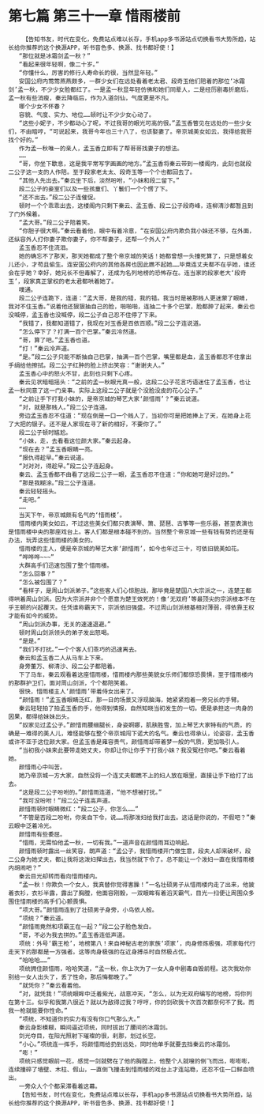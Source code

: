 # 第七篇 第三十一章 惜雨楼前
        【告知书友，时代在变化，免费站点难以长存，手机app多书源站点切换看书大势所趋，站长给你推荐的这个换源APP，听书音色多、换源、找书都好使！】
       “那位就是冰霜剑孟一秋？”
       “看起来很年轻啊，像二十岁。”
       “你懂什么，厉害的修行人寿命长的很，当然显年轻。”
       安国公府内莺莺燕燕颇多，一群少女们在远处看着老太君、段奇玉他们陪着的那位‘冰霜剑’孟一秋，不少少女脸都红了。一是孟一秋显年轻仿佛和她们同辈人，二是经历剧毒折磨后，孟一秋有些消瘦，秦云降临后，作为入道剑仙，气度更是不凡。
       哪个少女不怀春？
       容貌、气度、实力、地位……顿时让不少少女心动了。
       “这些小妮子，不少都动心了呢，不过我哥的眼光可高的很。”孟玉香瞥见在远处的一些少女们，不由暗哼，“可说起来，我哥今年也三十八了，也该娶妻了。帝京城美女如云，我得给我哥找个好的。”
       作为孟一秋唯一的亲人，孟玉香立即有了帮哥哥找妻子的想法。
       ……
       “哥，你坐下歇息，这是我平常写字画画的地方。”孟玉香将秦云带到一楼阁内，此刻也就段二公子这一支的人作陪。至于段家老太太、段奇玉等一个个也都回去了。
       “其他人先出去。”秦云坐下后，淡然吩咐，“小妹和段二留下。”
       段二公子的妾室们以及一些孩童们、丫鬟们一个个愣了下。
       “还不出去。”段二公子连催促。
       顿时一个个乖乖出去，这楼阁内只剩下秦云、孟玉香、段二公子段奇峰，连柳清沙都暂且到了门外候着。
       “孟大哥。”段二公子陪着笑。
       “你胆子很大啊。”秦云看着他，眼中有着冷意，“在安国公府内欺负我小妹还不够，在外面，还纵容外人打你妻子欺你妻子，你不帮妻子，还帮一个外人？”
       孟玉香忍不住流泪。
       她的确忘不了那天，那天她都成了整个帝京城的笑话！她都曾想一头撞死算了，只是想着女儿还小，才苟且偷生。连安国公府内的其他各房也因此瞧不起她……毕竟连丈夫都不在乎她，谁还会在乎她？幸好，她兄长不但毒解了，还成为名列地榜的恐怖存在。连当家的段家老大‘段奇玉’，段家真正掌权的老太君都哄着她了。
       噗通。
       段二公子连跪下，连道：“孟大哥，是我的错，我的错。我当时是被那贱人更迷蒙了眼睛，我对不住玉香。”说着他还狠狠抽自己的脸，啪啪啪，连抽二十多个巴掌，脸都肿了起来，秦云也没喊停，孟玉香也没喊停，段二公子自己忍不住停了下来。
       “我错了，我都知道错了，我现在对玉香是百依百顺。”段二公子连说道。
       “怎么停下了？打满一百个巴掌。”秦云冷然道。
       “哥，算了吧。”孟玉香也道。
       “打！”秦云冷声道。
       “是。”段二公子只能不断抽自己巴掌，抽满一百个巴掌，嘴里都是血，孟玉香都忍不住拿出手绢给他擦拭。段二公子红肿的脸上挤出笑容：“谢谢夫人。”
       孟玉香心中的怒火不甘，此刻也只剩下心疼。
       秦云见状暗暗摇头：“之前的孟一秋眼光真一般，这段二公子花言巧语迷住了孟玉香，也让孟一秋同意了这一门亲事。实际上这段二公子就是个没脸没皮的花心公子。”
       “之前让手下打我小妹的，是帝京城的琴艺大家‘颜惜雨’？”秦云说道。
       “对，就是那贱人。”段二公子连道。
       旁边孟玉香忍不住道：“现在倒是一口一个贱人了，当初你可是把她捧上了天，在她身上花了大把的银子。还不是人家现在寻了新的相好，不要你了。”
       段二公子顿时尴尬。
       “小妹，走，去看看这位颜大家。”秦云起身。
       “现在去？”孟玉香眼睛一亮。
       “报仇得趁早。”秦云说道。
       “对对对，得趁早。”段二公子连起身。
       秦云、孟玉香都不由看了这段二公子一眼，孟玉香忍不住道：“你和她可是好过的。”
       “那是我糊涂。”段二公子连道。
       秦云轻轻摇头。
       “走吧。”
       ……
       当天下午，帝京城颇有名气的‘惜雨楼’。
       惜雨楼内美女如云，不过这些美女们都只表演琴、箫、琵琶、古筝等一些乐器，甚至表演也是惜雨楼中央的那座戏台上。客人们都是根本碰不到的。当然整个帝京城一些有钱有势的还是有办法，玩弄这些惜雨楼的美女的。
       惜雨楼的主人，便是帝京城的琴艺大家‘颜惜雨’，如今也年过三十，可依旧貌美如花。
       “哗哗哗~~~”
       大群高手们迅速包围了整个惜雨楼。
       “怎么回事？”
       “怎么被包围了？”
       “看样子，是周山剑派弟子。”这些客人们心惊胆战，那毕竟是楚国八大宗派之一，连楚王都得哄着周山剑派。因为大宗派并非个个愿意为楚王效死的！像‘无双府’等最顶尖的宗派根本不在乎王朝的兴起覆灭。任凭谁称霸天下，宗派依旧强盛。不过周山剑派根基相对薄弱，得依靠王权才能有如今的威势。
       “周山剑派办事，无关的速速退避。”
       顿时周山剑派领头的弟子发出怒喝。
       “是是。”
       “我们不打扰。”一个个客人们乖巧的迅速离去。
       秦云和孟玉香二人从马车上下来。
       身旁董万、柳清沙、段二公子都陪着。
       下了马车，秦云观看着这座惜雨楼，惜雨楼内那些美貌女乐师们都惊恐畏惧，至于惜雨楼内的那群护卫们，面对周山剑派，个个都陪笑着。
       很快，惜雨楼主人‘颜惜雨’带着侍女出来了。
       “颜惜雨！”孟玉香眼睛泛红，那一日的场景又浮现脑海，她紧紧抱着一旁兄长的手臂。
       秦云轻轻拍了拍孟玉香的手，他得到情报，自然知晓当初发生的一切。便是承担这一肉身的因果，都得给妹妹出头。
       “奴家见过孟公子。”颜惜雨腰细腿长，身姿婀娜，肌肤胜雪，加上琴艺大家特有的气质，的确是一难得的美人儿，难怪能够在整个帝京城闯下诺大的名气。秦云也得承认，论姿容，孟玉香或许不亚于这位颜大家。但孟玉香是雍容贵气，颜惜雨却带着梦一般的气质，更加吸引人。
       “当初我小妹来此要带走她丈夫，你却让你让你手下打我小妹？我没冤枉你吧。”秦云看着她。
       颜惜雨心中叫苦。
       她乃帝京城一方大家，自然没将一个连丈夫都瞧不上的妇人放在眼里，直接让手下给打了出去。
       “这是段二公子吩咐的。”颜惜雨连道，“他不想被打扰。”
       “我可没吩咐！”段二公子连高声道。
       颜惜雨顿时眼睛微红：“段二公子，你怎么……”
       “不管是否段二吩咐，你亲自下令，说……将那泼妇给我打出去。这话是你说的，不假吧？”秦云眼中泛着冷光。
       颜惜雨有些委屈。
       “惜雨，无需怕他孟一秋，一切有我。”一道声音在颜惜雨耳边响起。
       颜惜雨顿时露出一丝笑容，朗声道：“孟公子，我惜雨楼开门做生意，段夫人却来破坏，段二公身为她丈夫，都让我将这泼妇撵出去，我当然就下令了。总不能让一个泼妇一直在我惜雨楼内胡闹吧？”
       秦云目光却转而看向惜雨楼内。
       “孟一秋！你欺负一个女人，我真替你觉得害臊！”一名壮硕男子从惜雨楼内走了出来，他披着衣衫，衣衫半露，露出了胸膛，他面容刚毅，一双眼眸有着滔天霸气，目光一扫便让周围众多围住惜雨楼的高手们心颤畏惧。
       “项大哥。”颜惜雨连到了壮硕男子身旁，小鸟依人般。
       “项统？”秦云道。
       “颜惜雨竟然和项霸王在一起？”段二公子脸色发白。
       “哥，不必为我去拼的。”孟玉香连低声道。
       项统：外号‘霸王枪’，地榜第八！来自神秘古老的家族‘项家’，肉身修炼极强，项家每代行走天下的那都是一方强者。这等肉身极强的在近身搏杀时自然极占优。
       “哈哈哈……”
       项统拥住颜惜雨，哈哈笑道，“孟一秋，你上次为了一女人身中剧毒自毁前程。这次我劝你别给一女人出头了，丢了性命，那后悔都晚了。”
       “就凭你？”秦云看着他。
       “对，就凭我！”项统眼眸中泛着紫光，战意冲天，“怎么，以为无双府编写的地榜，将你列在第十三。似乎和我第八很近？就以为敌得过我？哼哼，你的剑砍我十次百次都奈何不了我。而我一枪就能要你性命。”
       “项统，不知道你的实力有没有你口气那么大。”
       秦云身影模糊，瞬间逼近项统，同时拔出了腰间的冰霜剑。
       剑光夺目，在阳光照射下璀璨的很，刹那，划过长空。
       “小心。”项统连一挥手，将颜惜雨给扔到远处，同时他单手就要去挡秦云的冰霜剑。
       “嘭！”
       项统只感觉眼前一花，感觉一剑就劈在了他的胸膛上，他整个人就嗖的倒飞而出，嘭嘭嘭，连续撞碎了墙壁、木柱、假山，一直倒飞撞击到惜雨楼的戏台上才连站稳，还忍不住一口鲜血喷出。
       一旁众人个个都呆滞看着这幕。
       【告知书友，时代在变化，免费站点难以长存，手机app多书源站点切换看书大势所趋，站长给你推荐的这个换源APP，听书音色多、换源、找书都好使！】